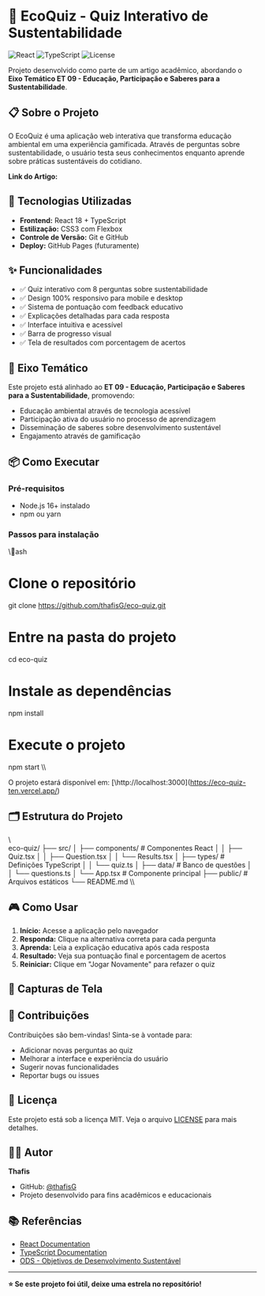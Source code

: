 ﻿# 🌱 EcoQuiz - Quiz Interativo de Sustentabilidade

![React](https://img.shields.io/badge/React-18.2.0-blue)
![TypeScript](https://img.shields.io/badge/TypeScript-5.0+-blue)
![License](https://img.shields.io/badge/License-MIT-green)

Projeto desenvolvido como parte de um artigo acadêmico, abordando o **Eixo Temático ET 09 - Educação, Participação e Saberes para a Sustentabilidade**.

## 📋 Sobre o Projeto

O EcoQuiz é uma aplicação web interativa que transforma educação ambiental em uma experiência gamificada. Através de perguntas sobre sustentabilidade, o usuário testa seus conhecimentos enquanto aprende sobre práticas sustentáveis do cotidiano.

**Link do Artigo:** 

## 🚀 Tecnologias Utilizadas

- **Frontend:** React 18 + TypeScript
- **Estilização:** CSS3 com Flexbox
- **Controle de Versão:** Git e GitHub
- **Deploy:** GitHub Pages (futuramente)

## ✨ Funcionalidades

- ✅ Quiz interativo com 8 perguntas sobre sustentabilidade
- ✅ Design 100% responsivo para mobile e desktop
- ✅ Sistema de pontuação com feedback educativo
- ✅ Explicações detalhadas para cada resposta
- ✅ Interface intuitiva e acessível
- ✅ Barra de progresso visual
- ✅ Tela de resultados com porcentagem de acertos

## 🎯 Eixo Temático

Este projeto está alinhado ao **ET 09 - Educação, Participação e Saberes para a Sustentabilidade**, promovendo:
- Educação ambiental através de tecnologia acessível
- Participação ativa do usuário no processo de aprendizagem
- Disseminação de saberes sobre desenvolvimento sustentável
- Engajamento através de gamificação

## 📦 Como Executar

### Pré-requisitos
- Node.js 16+ instalado
- npm ou yarn

### Passos para instalação

\\\ash
# Clone o repositório
git clone https://github.com/thafisG/eco-quiz.git

# Entre na pasta do projeto
cd eco-quiz

# Instale as dependências
npm install

# Execute o projeto
npm start
\\\

O projeto estará disponível em: [\http://localhost:3000\](https://eco-quiz-ten.vercel.app/)

## 🗂️ Estrutura do Projeto

\\\
eco-quiz/
├── src/
│   ├── components/     # Componentes React
│   │   ├── Quiz.tsx
│   │   ├── Question.tsx
│   │   └── Results.tsx
│   ├── types/          # Definições TypeScript
│   │   └── quiz.ts
│   ├── data/           # Banco de questões
│   │   └── questions.ts
│   └── App.tsx         # Componente principal
├── public/             # Arquivos estáticos
└── README.md
\\\

## 🎮 Como Usar

1. **Início:** Acesse a aplicação pelo navegador
2. **Responda:** Clique na alternativa correta para cada pergunta
3. **Aprenda:** Leia a explicação educativa após cada resposta
4. **Resultado:** Veja sua pontuação final e porcentagem de acertos
5. **Reiniciar:** Clique em \"Jogar Novamente\" para refazer o quiz

## 📸 Capturas de Tela


## 🤝 Contribuições

Contribuições são bem-vindas! Sinta-se à vontade para:
- Adicionar novas perguntas ao quiz
- Melhorar a interface e experiência do usuário
- Sugerir novas funcionalidades
- Reportar bugs ou issues

## 📄 Licença

Este projeto está sob a licença MIT. Veja o arquivo [LICENSE](LICENSE) para mais detalhes.

## 👨‍💻 Autor

**Thafis** 
- GitHub: [@thafisG](https://github.com/thafisG)
- Projeto desenvolvido para fins acadêmicos e educacionais

## 📚 Referências

- [React Documentation](https://reactjs.org/)
- [TypeScript Documentation](https://www.typescriptlang.org/)
- [ODS - Objetivos de Desenvolvimento Sustentável](https://brasil.un.org/pt-br/sdgs)

---

**⭐ Se este projeto foi útil, deixe uma estrela no repositório!**
